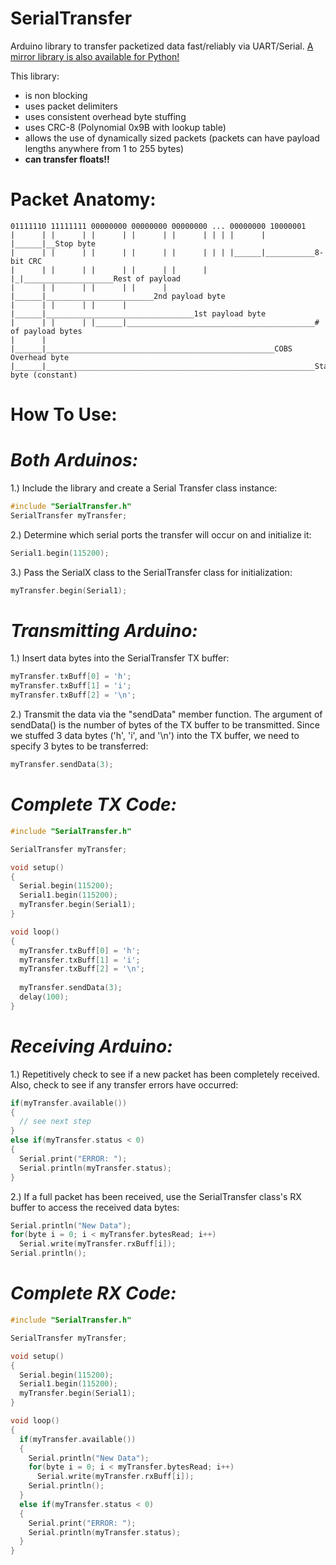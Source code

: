 # SerialTransfer
Arduino library to transfer packetized data fast/reliably via UART/Serial. [A mirror library is also available for Python!](https://github.com/PowerBroker2/pySerialTransfer)

This library:
- is non blocking
- uses packet delimiters
- uses consistent overhead byte stuffing
- uses CRC-8 (Polynomial 0x9B with lookup table)
- allows the use of dynamically sized packets (packets can have payload lengths anywhere from 1 to 255 bytes)
- **can transfer floats!!**

# Packet Anatomy:
```
01111110 11111111 00000000 00000000 00000000 ... 00000000 10000001
|      | |      | |      | |      | |      | | | |      | |______|__Stop byte
|      | |      | |      | |      | |      | | | |______|___________8-bit CRC
|      | |      | |      | |      | |      | |_|____________________Rest of payload
|      | |      | |      | |      | |______|________________________2nd payload byte
|      | |      | |      | |______|_________________________________1st payload byte
|      | |      | |______|__________________________________________# of payload bytes
|      | |______|___________________________________________________COBS Overhead byte
|______|____________________________________________________________Start byte (constant)
```

# **How To Use:**

# *Both Arduinos:*
1.) Include the library and create a Serial Transfer class instance:
```c++
#include "SerialTransfer.h"
SerialTransfer myTransfer;
```

2.) Determine which serial ports the transfer will occur on and initialize it:
```c++
Serial1.begin(115200);
```

3.) Pass the SerialX class to the SerialTransfer class for initialization:
```c++
myTransfer.begin(Serial1);
```


# *Transmitting Arduino:*
1.) Insert data bytes into the SerialTransfer TX buffer:
```c++
myTransfer.txBuff[0] = 'h';
myTransfer.txBuff[1] = 'i';
myTransfer.txBuff[2] = '\n';
```

2.) Transmit the data via the "sendData" member function. The argument of sendData() is the number of bytes of the TX buffer to be transmitted. Since we stuffed 3 data bytes ('h', 'i', and '\n') into the TX buffer, we need to specify 3 bytes to be transferred:
```c++
myTransfer.sendData(3);
```

# *Complete TX Code:*
```c++
#include "SerialTransfer.h"

SerialTransfer myTransfer;

void setup()
{
  Serial.begin(115200);
  Serial1.begin(115200);
  myTransfer.begin(Serial1);
}

void loop()
{
  myTransfer.txBuff[0] = 'h';
  myTransfer.txBuff[1] = 'i';
  myTransfer.txBuff[2] = '\n';
  
  myTransfer.sendData(3);
  delay(100);
}
```


# *Receiving Arduino:*
1.) Repetitively check to see if a new packet has been completely received. Also, check to see if any transfer errors have occurred:
```c++
if(myTransfer.available())
{
  // see next step
}
else if(myTransfer.status < 0)
{
  Serial.print("ERROR: ");
  Serial.println(myTransfer.status);
}
```

2.) If a full packet has been received, use the SerialTransfer class's RX buffer to access the received data bytes:
```c++
Serial.println("New Data");
for(byte i = 0; i < myTransfer.bytesRead; i++)
  Serial.write(myTransfer.rxBuff[i]);
Serial.println();
```

# *Complete RX Code:*
```c++
#include "SerialTransfer.h"

SerialTransfer myTransfer;

void setup()
{
  Serial.begin(115200);
  Serial1.begin(115200);
  myTransfer.begin(Serial1);
}

void loop()
{
  if(myTransfer.available())
  {
    Serial.println("New Data");
    for(byte i = 0; i < myTransfer.bytesRead; i++)
      Serial.write(myTransfer.rxBuff[i]);
    Serial.println();
  }
  else if(myTransfer.status < 0)
  {
    Serial.print("ERROR: ");
    Serial.println(myTransfer.status);
  }
}
```
